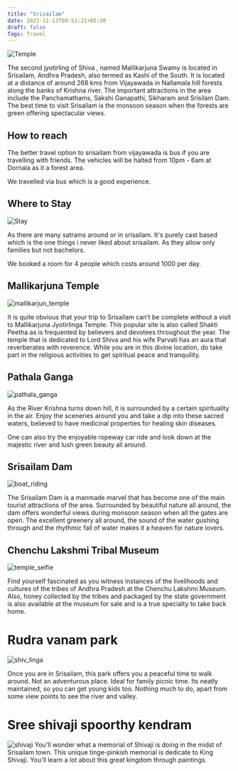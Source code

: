 ```yaml
---
title: "Srisailam"
date: 2022-11-13T09:51:21+05:30
draft: false
Tags: Travel
---
```


![Temple](/images/srisailam/temple_1.jpeg)

The second jyotirling of Shiva , named Mallikarjuna Swamy is located in Srisailam, Andhra Pradesh, also termed as Kashi of the South. It is located at a distance of around 268 kms from Vijayawada in Nallamala hill forests along the banks of Krishna river. The important attractions in the area include the Panchamathams, Sakshi Ganapathi, Sikharam and Srisilam Dam. The best time to visit Srisailam is the monsoon season when the forests are green offering spectacular views.

## How to reach

The better travel option to srisailam from vijayawada is bus if you are travelling with friends.
The vehicles will be halted from 10pm - 6am at Dornala as it a forest area.

We travelled via bus which is a good experience.

## Where to Stay

![Stay](/images/srisailam/stay.jpeg)

As there are many satrams around or in srisailam. It's purely cast based which is the one things i never liked about srisailam. As they allow only families but not bachelors.

We booked a room for 4 people which costs around 1000 per day.

## Mallikarjuna Temple

![mallikarjun_temple](/images/srisailam/mallikarjun_temple.jpeg)

It is quite obvious that your trip to Srisailam can’t be complete without a visit to Mallikarjuna Jyotirlinga Temple. This popular site is also called Shakti Peetha as is frequented by believers and devotees throughout the year. The temple that is dedicated to Lord Shiva and his wife Parvati has an aura that reverberates with reverence. While you are in this divine location, do take part in the religious activities to get spiritual peace and tranquility. 

## Pathala Ganga

![pathala_ganga](/images/srisailam/pathala_ganga.webp)

As the River Krishna turns down hill, it is surrounded by a certain spirituality in the air. Enjoy the sceneries around you and take a dip into these sacred waters, believed to have medicinal properties for healing skin diseases.

One can also try the enjoyable ropeway car ride and look down at the majestic river and lush green beauty all around.

## Srisailam Dam 

![boat_riding](/images/srisailam/boat_riding.jpeg)

The Srisailam Dam is a manmade marvel that has become one of the main tourist attractions of the area. Surrounded by beautiful nature all around, the dam offers wonderful views during monsoon season when all the gates are open. The excellent greenery all around, the sound of the water gushing through and the rhythmic fall of water makes it a heaven for nature lovers.

## Chenchu Lakshmi Tribal Museum

![temple_selfie](/images/srisailam/temple_selfie.jpeg)

Find yourself fascinated as you witness instances of the livelihoods and cultures of the tribes of Andhra Pradesh at the Chenchu Lakshmi Museum. Also, honey collected by the tribes and packaged by the state government is also available at the museum for sale and is a true specialty to take back home.

# Rudra vanam park 

![shiv_linga](/images/srisailam/shiv_linga.jpeg)

Once you are in Srisailam, this park offers you a peaceful time to walk around. Not an adventurous place. Ideal for family picnic time. Its neatly maintained, so you can get young kids too.
Nothing much to do, apart from some view points to see the river and valley.

# Sree shivaji spoorthy kendram

![shivaji](/images/srisailam/shivaji.jpeg)
You'll wonder what a memorial of Shivaji is doing in the midst of Srisailam town. This unique tinge-pinkish memorial is dedicate to King Shivaji. You'll learn a lot about this great kingdom through paintings.